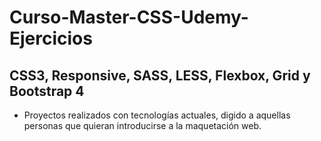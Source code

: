 # Curso-Master-CSS-Udemy-Ejercicios
## CSS3, Responsive, SASS, LESS, Flexbox, Grid y Bootstrap 4

- Proyectos realizados con tecnologías actuales, digido a aquellas personas que quieran introducirse a la maquetación web.
